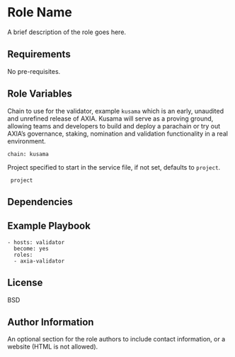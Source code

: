 Role Name
=========

A brief description of the role goes here.

Requirements
------------

No  pre-requisites.

Role Variables
--------------

Chain to use for the validator, example `kusama` which is an early, unaudited and unrefined release of AXIA. Kusama will serve as a proving ground, allowing teams and developers to build and deploy a parachain or try out AXIA’s governance, staking, nomination and validation functionality in a real environment.

```
chain: kusama
```

Project specified to start in the service file, if not set, defaults to `project`.

```
 project
```

Dependencies
------------

Example Playbook
----------------

    - hosts: validator
      become: yes
      roles:
      - axia-validator

License
-------

BSD

Author Information
------------------

An optional section for the role authors to include contact information, or a
website (HTML is not allowed).

